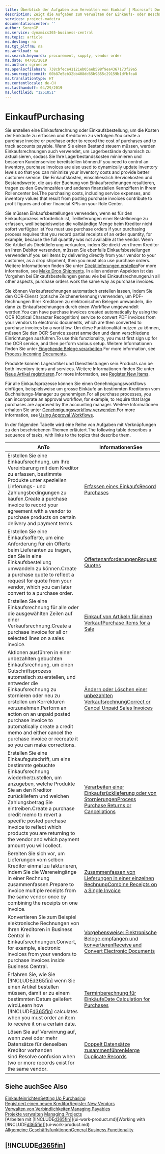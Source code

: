 ```yaml
---
title: Überblick der Aufgaben zum Verwalten von Einkauf | Microsoft Docs
description: Zeigt die Aufgaben zum Verwalten der Einkaufs- oder Beschaffungsvorgänge, einschließlich das Vorgehen bei Einkaufsrechnungen und Bestellungen.
services: project-madeira
documentationcenter: ''
author: SorenGP
ms.service: dynamics365-business-central
ms.topic: article
ms.devlang: na
ms.tgt_pltfrm: na
ms.workload: na
ms.search.keywords: procurement, supply, vendor order
ms.date: 04/01/2019
ms.author: sgroespe
ms.openlocfilehash: 738cbfece41121eb05aeb598f9ea4367173f29a5
ms.sourcegitcommit: 60b87e5eb32bb408dd65b9855c29159b1dfbfca8
ms.translationtype: HT
ms.contentlocale: de-CH
ms.lasthandoff: 04/29/2019
ms.locfileid: "1251851"
---
```

# <a name="purchasing"></a><span data-ttu-id="58849-103">Einkauf</span><span class="sxs-lookup"><span data-stu-id="58849-103">Purchasing</span></span>
<span data-ttu-id="58849-104">Sie erstellen eine Einkaufsrechnung oder Einkaufsbestellung, um die Kosten der Einkäufe zu erfassen und Kreditoren zu verfolgen.</span><span class="sxs-lookup"><span data-stu-id="58849-104">You create a purchase invoice or purchase order to record the cost of purchases and to track accounts payable.</span></span> <span data-ttu-id="58849-105">Wenn Sie einen Bestand steuern müssen, werden Einkaufsrechnungen auch verwendet, um Lagerbestände dynamisch zu aktualisieren, sodass Sie Ihre Lagerbestandskosten minimieren und besseren Kundenservice bereitstellen können.</span><span class="sxs-lookup"><span data-stu-id="58849-105">If you need to control an inventory, purchase invoices are also used to dynamically update inventory levels so that you can minimize your inventory costs and provide better customer service.</span></span> <span data-ttu-id="58849-106">Die Einkaufskosten, einschliesslich Servicekosten und Bestandswerte, die aus der Buchung von Einkaufsrechnungen resultieren, tragen zu den Gewinnzahlen und anderen finanziellen Kennziffern in Ihrem Rollencenter bei.</span><span class="sxs-lookup"><span data-stu-id="58849-106">The purchasing costs, including service expenses, and inventory values that result from posting purchase invoices contribute to profit figures and other financial KPIs on your Role Center.</span></span>

<span data-ttu-id="58849-107">Sie müssen Einkaufsbestellungen verwenden, wenn es für den Einkaufsprozess erforderlich ist, Teillieferungen einer Bestellmenge zu erfassen, weil beispielsweise die vollständige Menge beim Kreditor nicht sofort verfügbar ist.</span><span class="sxs-lookup"><span data-stu-id="58849-107">You must use purchase orders if your purchasing process requires that you record partial receipts of an order quantity, for example, because the full quantity was not available at the vendor.</span></span> <span data-ttu-id="58849-108">Wenn Sie Artikel als Direktlieferung verkaufen, indem Sie direkt von Ihrem Kreditor an Ihren Debitor versenden, müssen Sie ebenfalls Einkaufsbestellungen verwenden.</span><span class="sxs-lookup"><span data-stu-id="58849-108">If you sell items by delivering directly from your vendor to your customer, as a drop shipment, then you must also use purchase orders.</span></span> <span data-ttu-id="58849-109">Weitere Informationen finden Sie unter [Direktlieferungen erstellen](sales-how-drop-shipment.md)</span><span class="sxs-lookup"><span data-stu-id="58849-109">For more information, see [Make Drop Shipments](sales-how-drop-shipment.md).</span></span> <span data-ttu-id="58849-110">In allen anderen Aspekten ist das Vorgehen bei Einkaufsbestellungen genau wie bei Einkaufsrechnungen.</span><span class="sxs-lookup"><span data-stu-id="58849-110">In all other aspects, purchase orders work the same way as purchase invoices.</span></span>

<span data-ttu-id="58849-111">Sie können Verkaufsrechnungen automatisch erstellen lassen, indem Sie den OCR-Dienst (optische Zeichenerkennung) verwenden, um PDF-Rechnungen Ihrer Kreditoren zu elektronischen Belegen umwandeln, die dann zu Einkaufsrechnungen durch einen Workflow umgewandelt werden.</span><span class="sxs-lookup"><span data-stu-id="58849-111">You can have purchase invoices created automatically by using the OCR (Optical Character Recognition) service to convert PDF invoices from your vendors to electronic documents, which are then converted to purchase invoices by a workflow.</span></span> <span data-ttu-id="58849-112">Um diese Funktionalität nutzen zu können, müssen Sie den OCR-Service zuerst anmelden und dann verschiedene Einrichtungen ausführen.</span><span class="sxs-lookup"><span data-stu-id="58849-112">To use this functionality, you must first sign up for the OCR service, and then perform various setup.</span></span> <span data-ttu-id="58849-113">Weitere Informationen finden Sie unter [Eingehende Belege verarbeiten](across-process-income-documents.md).</span><span class="sxs-lookup"><span data-stu-id="58849-113">For more information, see [Process Incoming Documents](across-process-income-documents.md).</span></span>      

<span data-ttu-id="58849-114">Produkte können Lagerartikel und Dienstleistungen sein.</span><span class="sxs-lookup"><span data-stu-id="58849-114">Products can be both inventory items and services.</span></span> <span data-ttu-id="58849-115">Weitere Informationen finden Sie unter [Neue Artikel registrieren](inventory-how-register-new-items.md).</span><span class="sxs-lookup"><span data-stu-id="58849-115">For more information, see [Register New Items](inventory-how-register-new-items.md).</span></span>

<span data-ttu-id="58849-116">Für alle Einkaufsprozesse können Sie einen Genehmigungsworkflows einfügen, beispielsweise um grosse Einkäufe an bestimmten Kreditoren vom Buchhaltungs-Manager zu genehmigen.</span><span class="sxs-lookup"><span data-stu-id="58849-116">For all purchase processes, you can incorporate an approval workflow, for example, to require that large purchases are approved by the accounting manager.</span></span> <span data-ttu-id="58849-117">Weitere Informationen erhalten Sie unter [Genehmigungsworkflow verwenden](across-how-use-approval-workflows.md).</span><span class="sxs-lookup"><span data-stu-id="58849-117">For more information, see [Using Approval Workflows](across-how-use-approval-workflows.md).</span></span>

<span data-ttu-id="58849-118">In der folgenden Tabelle wird eine Reihe von Aufgaben mit Verknüpfungen zu den beschriebenen Themen erläutert.</span><span class="sxs-lookup"><span data-stu-id="58849-118">The following table describes a sequence of tasks, with links to the topics that describe them.</span></span>

| <span data-ttu-id="58849-119">An</span><span class="sxs-lookup"><span data-stu-id="58849-119">To</span></span> | <span data-ttu-id="58849-120">Informationen</span><span class="sxs-lookup"><span data-stu-id="58849-120">See</span></span> |
| --- | --- |
| <span data-ttu-id="58849-121">Erstellen Sie eine Einkaufsrechnung, um Ihre Vereinbarung mit dem Kreditor zu erfassen, bestimmte Produkte unter speziellen Lieferungs- und Zahlungsbedingungen zu kaufen.</span><span class="sxs-lookup"><span data-stu-id="58849-121">Create a purchase invoice to record your agreement with a vendor to purchase products on certain delivery and payment terms.</span></span> |[<span data-ttu-id="58849-122">Erfassen eines Einkaufs</span><span class="sxs-lookup"><span data-stu-id="58849-122">Record Purchases</span></span>](purchasing-how-record-purchases.md) |
|<span data-ttu-id="58849-123">Erstellen Sie eine Einkaufsofferte, um eine Anforderung für ein Offerte beim Lieferanten zu tragen, den Sie in eine Einkaufsbestellung umwandeln zu können.</span><span class="sxs-lookup"><span data-stu-id="58849-123">Create a purchase quote to reflect a request for quote from your vendor, which you can later convert to a purchase order.</span></span>|[<span data-ttu-id="58849-124">Offertenanforderungen</span><span class="sxs-lookup"><span data-stu-id="58849-124">Request Quotes</span></span>](purchasing-how-request-quotes.md)|
| <span data-ttu-id="58849-125">Erstellen Sie eine Einkaufsrechnung für alle oder die ausgewählten Zeilen auf einer Verkaufsrechnung.</span><span class="sxs-lookup"><span data-stu-id="58849-125">Create a purchase invoice for all or selected lines on a sales invoice.</span></span> |[<span data-ttu-id="58849-126">Einkauf von Artikeln für einen Verkauf</span><span class="sxs-lookup"><span data-stu-id="58849-126">Purchase Items for a Sale</span></span>](purchasing-how-purchase-products-sale.md) |
| <span data-ttu-id="58849-127">Aktionen ausführen in einer unbezahlten gebuchten Einkaufsrechnung, um einen Gutschriftsprozess automatisch zu erstellen, und entweder die Einkaufsrechnung zu stornieren oder neu zu erstellen um Korrekturen vorzunehmen.</span><span class="sxs-lookup"><span data-stu-id="58849-127">Perform an action on an unpaid posted purchase invoice to automatically create a credit memo and either cancel the purchase invoice or recreate it so you can make corrections.</span></span> |[<span data-ttu-id="58849-128">Ändern oder Löschen einer unbezahlten Verkaufsrechnung</span><span class="sxs-lookup"><span data-stu-id="58849-128">Correct or Cancel Unpaid Sales Invoices</span></span>](purchasing-how-correct-cancel-unpaid-purchase-invoices.md) |
| <span data-ttu-id="58849-129">Erstellen Sie eine Einkaufsgutschrift, um eine bestimmte gebuchte Einkaufsrechnung wiederherzustellen, um anzugeben, welche Produkte Sie an den Kreditor zurückliefern und welchen Zahlungsbetrag Sie eintreiben.</span><span class="sxs-lookup"><span data-stu-id="58849-129">Create a purchase credit memo to revert a specific posted purchase invoice to reflect which products you are returning to the vendor and which payment amount you will collect.</span></span> |[<span data-ttu-id="58849-130">Verarbeiten einer Einkaufsrücklieferung oder von Stornierungen</span><span class="sxs-lookup"><span data-stu-id="58849-130">Process Purchase Returns or Cancellations</span></span>](purchasing-how-register-new-vendors.md) |
|<span data-ttu-id="58849-131">Bereiten Sie sich vor, um Lieferungen vom selben Kreditor einmal zu fakturieren, indem Sie die Wareneingänge in einer Rechnung zusammenfassen.</span><span class="sxs-lookup"><span data-stu-id="58849-131">Prepare to invoice multiple receipts from the same vendor once by combining the receipts on one invoice.</span></span>|[<span data-ttu-id="58849-132">Zusammenfassen von Lieferungen in einer einzelnen Rechnung</span><span class="sxs-lookup"><span data-stu-id="58849-132">Combine Receipts on a Single Invoice</span></span>](purchasing-how-to-combine-receipts.md)|
|<span data-ttu-id="58849-133">Konvertieren Sie zum Beispiel elektronische Rechnungen von Ihren Kreditoren in Business Central in Einkaufsrechnungen.</span><span class="sxs-lookup"><span data-stu-id="58849-133">Convert, for example, electronic invoices from your vendors to purchase invoices inside Business Central.</span></span>|[<span data-ttu-id="58849-134">Vorgehensweise: Elektronische Belege empfangen und konvertieren</span><span class="sxs-lookup"><span data-stu-id="58849-134">Receive and Convert Electronic Documents</span></span>](purchasing-how-to-receive-and-convert-electronic-documents.md)|
| <span data-ttu-id="58849-135">Erfahren Sie, wie Sie [!INCLUDE[d365fin](includes/d365fin_md.md)] wenn Sie einen Artikel bestellen müssen, damit er zu einem bestimmten Datum geliefert wird.</span><span class="sxs-lookup"><span data-stu-id="58849-135">Learn how [!INCLUDE[d365fin](includes/d365fin_md.md)] calculates when you must order an item to receive it on a certain date.</span></span>|[<span data-ttu-id="58849-136">Terminberechnung für Einkäufe</span><span class="sxs-lookup"><span data-stu-id="58849-136">Date Calculation for Purchases</span></span>](purchasing-date-calculation-for-purchases.md)|
|<span data-ttu-id="58849-137">Lösen Sie auf Verwirrung auf, wenn zwei oder mehr Datensätze für denselben Kreditor vorhanden sind.</span><span class="sxs-lookup"><span data-stu-id="58849-137">Resolve confusion when two or more records exist for the same vendor.</span></span>|[<span data-ttu-id="58849-138">Doppelt Datensätze zusammenführen</span><span class="sxs-lookup"><span data-stu-id="58849-138">Merge Duplicate Records</span></span>](sales-how-merge-duplicate-records.md)|

## <a name="see-also"></a><span data-ttu-id="58849-139">Siehe auch</span><span class="sxs-lookup"><span data-stu-id="58849-139">See Also</span></span>
[<span data-ttu-id="58849-140">Einkaufeinrichten</span><span class="sxs-lookup"><span data-stu-id="58849-140">Setting Up Purchasing</span></span>](purchasing-setup-purchasing.md)  
[<span data-ttu-id="58849-141">Registriert einen neuen Kreditor</span><span class="sxs-lookup"><span data-stu-id="58849-141">Register New Vendors</span></span>](purchasing-how-register-new-vendors.md)  
[<span data-ttu-id="58849-142">Verwalten von Verbindlichkeiten</span><span class="sxs-lookup"><span data-stu-id="58849-142">Managing Payables</span></span>](payables-manage-payables.md)  
<span data-ttu-id="58849-143">[Projekte verwalten](projects-manage-projects.md)  </span><span class="sxs-lookup"><span data-stu-id="58849-143">[Managing Projects](projects-manage-projects.md)  </span></span>  
<span data-ttu-id="58849-144">[Arbeiten mit [!INCLUDE[d365fin](includes/d365fin_md.md)]](ui-work-product.md)</span><span class="sxs-lookup"><span data-stu-id="58849-144">[Working with [!INCLUDE[d365fin](includes/d365fin_md.md)]](ui-work-product.md)</span></span>  
[<span data-ttu-id="58849-145">Allgemeine Geschäftsfunktionen</span><span class="sxs-lookup"><span data-stu-id="58849-145">General Business Functionality</span></span>](ui-across-business-areas.md)

## [!INCLUDE[d365fin](includes/free_trial_md.md)]  
